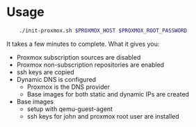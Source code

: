 # Usage

```bash
    ./init-proxmox.sh $PROXMOX_HOST $PROXMOX_ROOT_PASSWORD
```

It takes a few minutes to complete. What it gives you:

- Proxmox subscription sources are disabled
- Proxmox non-subscription repositories are enabled
- ssh keys are copied
- Dynamic DNS is configured
    - Proxmox is the DNS provider
    - Base images for both static and dynamic IPs are created
- Base images
    - setup with qemu-guest-agent
    - ssh keys for john and proxmox root user are installed 